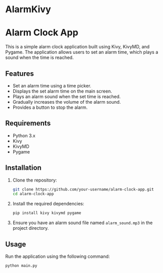 # AlarmKivy
# Alarm Clock App

This is a simple alarm clock application built using Kivy, KivyMD, and Pygame. The application allows users to set an alarm time, which plays a sound when the time is reached.

## Features

- Set an alarm time using a time picker.
- Displays the set alarm time on the main screen.
- Plays an alarm sound when the set time is reached.
- Gradually increases the volume of the alarm sound.
- Provides a button to stop the alarm.

## Requirements

- Python 3.x
- Kivy
- KivyMD
- Pygame

## Installation

1. Clone the repository:

    ```bash
    git clone https://github.com/your-username/alarm-clock-app.git
    cd alarm-clock-app
    ```

2. Install the required dependencies:

    ```bash
    pip install kivy kivymd pygame
    ```

3. Ensure you have an alarm sound file named `alarm_sound.mp3` in the project directory.

## Usage

Run the application using the following command:

```bash
python main.py
